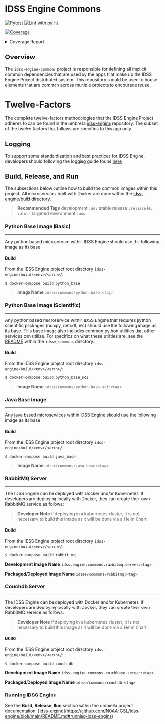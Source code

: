 # IDSS Engine Commons
[![Pytest](https://github.com/NOAA-GSL/idss-engine-commons/actions/workflows/run-tests.yml/badge.svg?branch=main)](https://github.com/NOAA-GSL/idss-engine-commons/actions/workflows/run-tests.yml) [![Lint with pylint](https://github.com/NOAA-GSL/idss-engine-commons/actions/workflows/linter.yml/badge.svg)](https://github.com/NOAA-GSL/idss-engine-commons/actions/workflows/linter.yml)

<!-- Pytest Coverage Comment:Begin -->
<a href="https://github.com/NOAA-GSL/idss-engine-commons/blob/main/README.md"><img alt="Coverage" src="https://img.shields.io/badge/Coverage-7%25-red.svg" /></a><details><summary>Coverage Report </summary><table><tr><th>File</th><th>Stmts</th><th>Miss</th><th>Cover</th><th>Missing</th></tr><tbody><tr><td colspan="5"><b>python/idsse_common/idsse/common</b></td></tr><tr><td>&nbsp; &nbsp;<a href="https://github.com/NOAA-GSL/idss-engine-commons/blob/main/python/idsse_common/idsse/common/__init__.py">__init__.py</a></td><td>0</td><td>0</td><td>100%</td><td>&nbsp;</td></tr><tr><td>&nbsp; &nbsp;<a href="https://github.com/NOAA-GSL/idss-engine-commons/blob/main/python/idsse_common/idsse/common/aws_utils.py">aws_utils.py</a></td><td>79</td><td>73</td><td>73</td><td><a href="https://github.com/NOAA-GSL/idss-engine-commons/blob/main//home/runner/work/idss-engine-commons/idss-engine-commons/python/idsse_common/idsse/common/aws_utils.py#L  8%">  8%</a></td></tr><tr><td>&nbsp; &nbsp;<a href="https://github.com/NOAA-GSL/idss-engine-commons/blob/main/python/idsse_common/idsse/common/config.py">config.py</a></td><td>74</td><td>53</td><td>53</td><td><a href="https://github.com/NOAA-GSL/idss-engine-commons/blob/main//home/runner/work/idss-engine-commons/idss-engine-commons/python/idsse_common/idsse/common/config.py#L 28%"> 28%</a></td></tr><tr><td>&nbsp; &nbsp;<a href="https://github.com/NOAA-GSL/idss-engine-commons/blob/main/python/idsse_common/idsse/common/grid_proj.py">grid_proj.py</a></td><td>47</td><td>43</td><td>43</td><td><a href="https://github.com/NOAA-GSL/idss-engine-commons/blob/main//home/runner/work/idss-engine-commons/idss-engine-commons/python/idsse_common/idsse/common/grid_proj.py#L  9%">  9%</a></td></tr><tr><td>&nbsp; &nbsp;<a href="https://github.com/NOAA-GSL/idss-engine-commons/blob/main/python/idsse_common/idsse/common/json_message.py">json_message.py</a></td><td>22</td><td>22</td><td>22</td><td><a href="https://github.com/NOAA-GSL/idss-engine-commons/blob/main//home/runner/work/idss-engine-commons/idss-engine-commons/python/idsse_common/idsse/common/json_message.py#L  0%">  0%</a></td></tr><tr><td>&nbsp; &nbsp;<a href="https://github.com/NOAA-GSL/idss-engine-commons/blob/main/python/idsse_common/idsse/common/log_util.py">log_util.py</a></td><td>40</td><td>40</td><td>40</td><td><a href="https://github.com/NOAA-GSL/idss-engine-commons/blob/main//home/runner/work/idss-engine-commons/idss-engine-commons/python/idsse_common/idsse/common/log_util.py#L  0%">  0%</a></td></tr><tr><td>&nbsp; &nbsp;<a href="https://github.com/NOAA-GSL/idss-engine-commons/blob/main/python/idsse_common/idsse/common/path_builder.py">path_builder.py</a></td><td>157</td><td>152</td><td>152</td><td><a href="https://github.com/NOAA-GSL/idss-engine-commons/blob/main//home/runner/work/idss-engine-commons/idss-engine-commons/python/idsse_common/idsse/common/path_builder.py#L  3%">  3%</a></td></tr><tr><td>&nbsp; &nbsp;<a href="https://github.com/NOAA-GSL/idss-engine-commons/blob/main/python/idsse_common/idsse/common/publish_confirm.py">publish_confirm.py</a></td><td>141</td><td>141</td><td>141</td><td><a href="https://github.com/NOAA-GSL/idss-engine-commons/blob/main//home/runner/work/idss-engine-commons/idss-engine-commons/python/idsse_common/idsse/common/publish_confirm.py#L  0%">  0%</a></td></tr><tr><td>&nbsp; &nbsp;<a href="https://github.com/NOAA-GSL/idss-engine-commons/blob/main/python/idsse_common/idsse/common/utils.py">utils.py</a></td><td>108</td><td>104</td><td>104</td><td><a href="https://github.com/NOAA-GSL/idss-engine-commons/blob/main//home/runner/work/idss-engine-commons/idss-engine-commons/python/idsse_common/idsse/common/utils.py#L  4%">  4%</a></td></tr><tr><td>&nbsp; &nbsp;<a href="https://github.com/NOAA-GSL/idss-engine-commons/blob/main/python/idsse_common/idsse/common/validate_schema.py">validate_schema.py</a></td><td>42</td><td>35</td><td>35</td><td><a href="https://github.com/NOAA-GSL/idss-engine-commons/blob/main//home/runner/work/idss-engine-commons/idss-engine-commons/python/idsse_common/idsse/common/validate_schema.py#L 17%"> 17%</a></td></tr><tr><td><b>TOTAL</b></td><td><b>710</b></td><td><b>663</b></td><td><b>7%</b></td><td>&nbsp;</td></tr></tbody></table></details>
<!-- Pytest Coverage Comment:End -->

## Overview
The `idss-engine-commons` project is responsible for defining all implicit common dependencies that are used by the apps that make up the IDSS Engine Project distributed system. This
repository should be used to house elements that are common across multiple projects to encourage reuse.

# Twelve-Factors
The complete twelve-factors methodologies that the IDSS Engine Project adheres to can be found in the umbrella [idss-engine](https://github.com/NOAA-GSL/idss-engine) repository. The subset of the twelve factors that follows are specifics to this app only.

## Logging
To support some standardization and best practices for IDSS Engine, developers should following the logging guide found [here](python/logging.rst)

## Build, Release, and Run
The subsections below outline how to build the common images within this project. All microservices built with Docker are done within the
[idss-engine/build](https://github.com/NOAA-GSL/idss-engine/build/) directory.

> **Recommended Tags** development `:dev` stable release `:release` ie. `:alder` targeted environment `:aws`

### Python Base Image (Basic)
---
Any python based microservice within IDSS Engine should use the following image as its base

#### Build
From the IDSS Engine project root directory `idss-engine/build/<env>/<arch>/`:

`$ docker-compose build python_base`

> **Image Name** `idsse/commons/python-base:<tag>`

### Python Base Image (Scientific)
---
Any python based microservice within IDSS Engine that requires python scientific packages (numpy, netcdf, etc) should use the following image as its base. This base image also includes common python utilities that other services can utilize. For specifics on what these utilities are, see the [README](python/idsse_common/README.md) within the `idsse_commons` directory.

#### Build
From the IDSS Engine project root directory `idss-engine/build/<env>/<arch>/`:

`$ docker-compose build python_base_sci`

> **Image Name** `idsse/commons/python-base-sci:<tag>`

### Java Base Image
---
Any java based microservices within IDSS Engine should use the following image as its base

#### Build
From the IDSS Engine project root directory `idss-engine/build/<env>/<arch>/`:

`$ docker-compose build java_base`

> **Image Name** `idsse/commons/java-base:<tag>`

### RabbitMQ Server
---
The IDSS Engine can be deployed with Docker and/or Kubernetes. If developers are deploying locally with Docker, they
can create their own RabbitMQ service as follows:

> **Developer Note** if deploying in a kubernetes cluster, it is not necessary to build this image as it will be done via a Helm Chart

#### Build
From the IDSS Engine project root directory `idss-engine/build/<env>/<arch>/`:

`$ docker-compose build rabbit_mq`

**Development Image Name** `idss.engine.commons.rabbitmq.server:<tag>`

**Packaged/Deployed Image Name** `idsse/commons/rabbitmq:<tag>`

### Couchdb Server
---
The IDSS Engine can be deployed with Docker and/or Kubernetes. If developers are deploying locally with Docker, they
can create their own RabbitMQ service as follows:

> **Developer Note** if deploying in a kubernetes cluster, it is not necessary to build this image as it will be done via a Helm Chart

#### Build
From the IDSS Engine project root directory `idss-engine/build/<env>/<arch>/`:
  
`$ docker-compose build couch_db`

**Development Image Name** `idss.engine.commons.couchbase.server:<tag>`

**Packaged/Deployed Image Name** `idsse/commons/couchdb:<tag>`

### Running IDSS Engine
See the **Build, Release, Run** section within the umbrella project documentation: [[idss-engine](https://github.com/NOAA-GSL/idss-engine)](https://github.com/NOAA-GSL/idss-engine/blob/main/README.md#running-idss-engine)
